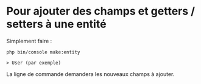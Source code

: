 # Pour ajouter des champs et getters / setters à une entité

Simplement faire :

    php bin/console make:entity

    > User (par exemple)

La ligne de commande demandera les nouveaux champs à ajouter.
